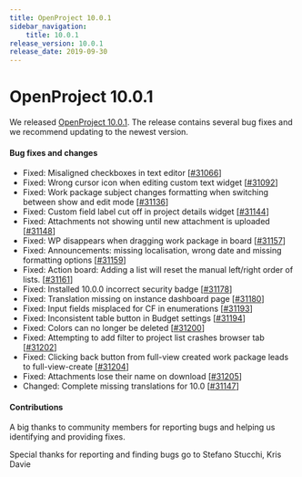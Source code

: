 ```yaml
---
title: OpenProject 10.0.1
sidebar_navigation:
    title: 10.0.1
release_version: 10.0.1
release_date: 2019-09-30
---
```


# OpenProject 10.0.1

We released [OpenProject 10.0.1](https://community.openproject.com/versions/1393).
The release contains several bug fixes and we recommend updating to the newest version.



#### Bug fixes and changes

- Fixed: Misaligned checkboxes in text editor [[#31066](https://community.openproject.com/wp/31066)]
- Fixed: Wrong cursor icon when editing custom text widget [[#31092](https://community.openproject.com/wp/31092)]
- Fixed: Work package subject changes formatting when switching between show and edit mode [[#31136](https://community.openproject.com/wp/31136)]
- Fixed: Custom field label cut off in project details widget [[#31144](https://community.openproject.com/wp/31144)]
- Fixed: Attachments not showing until new attachment is uploaded [[#31148](https://community.openproject.com/wp/31148)]
- Fixed: WP disappears when dragging work package in board [[#31157](https://community.openproject.com/wp/31157)]
- Fixed: Announcements: missing localisation, wrong date and missing formatting options [[#31159](https://community.openproject.com/wp/31159)]
- Fixed: Action board: Adding a list will reset the manual left/right order of lists. [[#31161](https://community.openproject.com/wp/31161)]
- Fixed: Installed 10.0.0 incorrect security badge [[#31178](https://community.openproject.com/wp/31178)]
- Fixed: Translation missing on instance dashboard page [[#31180](https://community.openproject.com/wp/31180)]
- Fixed: Input fields misplaced for CF in enumerations [[#31193](https://community.openproject.com/wp/31193)]
- Fixed: Inconsistent table button in Budget settings [[#31194](https://community.openproject.com/wp/31194)]
- Fixed: Colors can no longer be deleted [[#31200](https://community.openproject.com/wp/31200)]
- Fixed: Attempting to add filter to project list crashes browser tab [[#31202](https://community.openproject.com/wp/31202)]
- Fixed: Clicking back button from full-view created work package leads to full-view-create [[#31204](https://community.openproject.com/wp/31204)]
- Fixed: Attachments lose their name on download [[#31205](https://community.openproject.com/wp/31205)]
- Changed: Complete missing translations for 10.0 [[#31147](https://community.openproject.com/wp/31147)]

#### Contributions

A big thanks to community members for reporting bugs and helping us identifying and providing fixes.

Special thanks for reporting and finding bugs go to
Stefano Stucchi, Kris Davie
